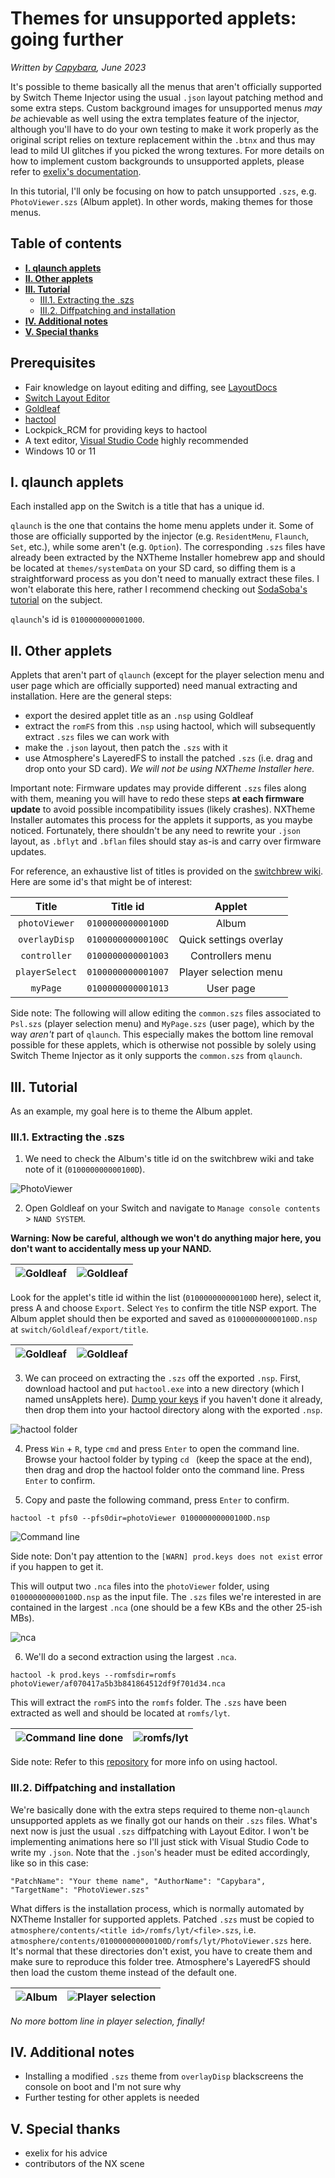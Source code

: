 # Themes for unsupported applets: going further
*Written by [Capybara](https://themezer.net/creators/382997176307154945), June 2023*

It's possible to theme basically all the menus that aren't officially supported by Switch Theme Injector using the usual `.json` layout patching method and some extra steps. Custom background images for unsupported menus *may be* achievable as well using the extra templates feature of the injector, although you'll have to do your own testing to make it work properly as the original script relies on texture replacement within the `.btnx` and thus may lead to mild UI glitches if you picked the wrong textures. For more details on how to implement custom backgrounds to unsupported applets, please refer to [exelix's documentation](https://github.com/exelix11/SwitchThemeInjector/blob/master/SzsPatching.md).

In this tutorial, I'll only be focusing on how to patch unsupported `.szs`, e.g. `PhotoViewer.szs` (Album applet). In other words, making themes for those menus.

## Table of contents

- **[I. qlaunch applets](#i-qlaunch-applets)**
- **[II. Other applets](#ii-other-applets)**
- **[III. Tutorial](#iii-tutorial)**
	- [III.1. Extracting the .szs](#iii1-extracting-the-szs)
	- [III.2. Diffpatching and installation](#iii2-diffpatching-and-installation)
- **[IV. Additional notes](#iv-additional-notes)**
- **[V. Special thanks](#v-special-thanks)**

## Prerequisites

- Fair knowledge on layout editing and diffing, see [LayoutDocs](layoutdocs.themezer.net/)
- [Switch Layout Editor](https://github.com/FuryBaguette/SwitchLayoutEditor/releases/tag/beta15)
- [Goldleaf](https://github.com/XorTroll/Goldleaf)
- [hactool](https://github.com/SciresM/hactool/releases/tag/1.4.0)
- Lockpick_RCM for providing keys to hactool
- A text editor, [Visual Studio Code](https://code.visualstudio.com/) highly recommended
- Windows 10 or 11

## I. qlaunch applets

Each installed app on the Switch is a title that has a unique id.

`qlaunch` is the one that contains the home menu applets under it. Some of those are officially supported by the injector (e.g. `ResidentMenu`, `Flaunch`, `Set`, etc.), while some aren't (e.g. `Option`). The corresponding `.szs` files have already been extracted by the NXTheme Installer homebrew app and should be located at `themes/systemData` on your SD card, so diffing them is a straightforward process as you don't need to manually extract these files. I won't elaborate this here, rather I recommend checking out [SodaSoba's tutorial](https://layoutdocs.themezer.net/guide/diffpatch/) on the subject.

`qlaunch`'s id is `0100000000001000`.

## II. Other applets

Applets that aren't part of `qlaunch` (except for the player selection menu and user page which are officially supported) need manual extracting and installation. Here are the general steps:

- export the desired applet title as an `.nsp` using Goldleaf
- extract the `romFS` from this `.nsp` using hactool, which will subsequently extract `.szs` files we can work with
- make the `.json` layout, then patch the `.szs` with it
- use Atmosphere's LayeredFS to install the patched `.szs` (i.e. drag and drop onto your SD card). *We will not be using NXTheme Installer here.*

Important note: Firmware updates may provide different `.szs` files along with them, meaning you will have to redo these steps **at each firmware update** to avoid possible incompatibility issues (likely crashes). NXTheme Installer automates this process for the applets it supports, as you maybe noticed. Fortunately, there shouldn't be any need to rewrite your `.json` layout, as `.bflyt` and `.bflan` files should stay as-is and carry over firmware updates.

For reference, an exhaustive list of titles is provided on the [switchbrew wiki](https://switchbrew.org/wiki/Title_list). Here are some id's that might be of interest:

|      Title     | Title id           |         Applet         |
|:--------------:|--------------------|:----------------------:|
|  `photoViewer` | `010000000000100D` |          Album         |
|  `overlayDisp` | `010000000000100C` | Quick settings overlay |
|  `controller`  | `0100000000001003` |    Controllers menu    |
| `playerSelect` | `0100000000001007` |  Player selection menu |
|    `myPage`    | `0100000000001013` |        User page       |

Side note: The following will allow editing the `common.szs` files associated to `Psl.szs` (player selection menu) and `MyPage.szs` (user page), which by the way *aren't* part of `qlaunch`. This especially makes the bottom line removal possible for these applets, which is otherwise not possible by solely using Switch Theme Injector as it only supports the `common.szs` from `qlaunch`.

## III. Tutorial

As an example, my goal here is to theme the Album applet.

### III.1. Extracting the .szs

1) We need to check the Album's title id on the switchbrew wiki and take note of it (`010000000000100D`).

![PhotoViewer](titleid.jpg "PhotoViewer")

2) Open Goldleaf on your Switch and navigate to `Manage console contents` > `NAND SYSTEM`.

**Warning: Now be careful, although we won't do anything major here, you don't want to accidentally mess up your NAND.**


| ![Goldleaf](goldleaf1.jpg "Goldleaf") | ![Goldleaf](goldleaf2.jpg "Goldleaf") |
| ------------------------------------- | --------------------------------------------- |

Look for the applet's title id within the list (`010000000000100D` here), select it, press A and choose `Export`. Select `Yes` to confirm the title NSP export. The Album applet should then be exported and saved as `010000000000100D.nsp` at `switch/Goldleaf/export/title`.

| ![Goldleaf](goldleaf3.jpg "Goldleaf") | ![Goldleaf](goldleaf4.jpg "Goldleaf") |
| ------------------------------------- | --------------------------------------------- |

3) We can proceed on extracting the `.szs` off the exported `.nsp`.
First, download hactool and put `hactool.exe` into a new directory (which I named unsApplets here). [Dump your keys](https://nh-server.github.io/switch-guide/extras/dumping_title_keys/) if you haven't done it already, then drop them into your hactool directory along with the exported `.nsp`.

![hactool folder](hactoolfolder.JPG "hactool folder")

4) Press `Win` + `R`, type `cmd` and press `Enter` to open the command line. Browse your hactool folder by typing `cd ` (keep the space at the end), then drag and drop the hactool folder onto the command line. Press `Enter` to confirm.

5) Copy and paste the following command, press `Enter` to confirm.

`hactool -t pfs0 --pfs0dir=photoViewer 010000000000100D.nsp`

![Command line](cmd.JPG "Command line")

Side note: Don't pay attention to the `[WARN] prod.keys does not exist` error if you happen to get it.

This will output two `.nca` files into the `photoViewer` folder, using `010000000000100D.nsp` as the input file. The `.szs` files we're interested in are contained in the largest `.nca` (one should be a few KBs and the other 25-ish MBs).

![nca](nca.JPG "nca")

6) We'll do a second extraction using the largest `.nca`.

`hactool -k prod.keys --romfsdir=romfs photoViewer/af070417a5b3b841864512df9f701d34.nca`

This will extract the `romFS` into the `romfs` folder. The `.szs` have been extracted as well and should be located at `romfs/lyt`.

| ![Command line done](cmd_done.JPG "Command line done") | ![romfs/lyt](lyt.JPG "romfs/lyt") |
| ------------------------------------- | --------------------------------------------- |

Side note: Refer to this [repository](https://github.com/SciresM/hactool) for more info on using hactool.

### III.2. Diffpatching and installation

We're basically done with the extra steps required to theme non-`qlaunch` unsupported applets as we finally got our hands on their `.szs` files. What's next now is just the usual `.szs` diffpatching with Layout Editor. I won't be implementing animations here so I'll just stick with Visual Studio Code to write my `.json`. Note that the `.json`'s header must be edited accordingly, like so in this case:

`"PatchName": "Your theme name",
  "AuthorName": "Capybara",
  "TargetName": "PhotoViewer.szs"`

What differs is the installation process, which is normally automated by NXTheme Installer for supported applets. Patched `.szs` must be copied to `atmosphere/contents/<title id>/romfs/lyt/<file>.szs`, i.e. `atmosphere/contents/010000000000100D/romfs/lyt/PhotoViewer.szs` here. It's normal that these directories don't exist, you have to create them and make sure to reproduce this folder tree. Atmosphere's LayeredFS should then load the custom theme instead of the default one.

| ![Album](album.jpg "Album") | ![Player selection](psl.jpg "Player selection") |
| ------------------------------------- | --------------------------------------------- |


*No more bottom line in player selection, finally!*

## IV. Additional notes

- Installing a modified `.szs` theme from `overlayDisp` blackscreens the console on boot and I'm not sure why
- Further testing for other applets is needed

## V. Special thanks

- exelix for his advice
- contributors of the NX scene
